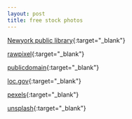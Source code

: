 ```yaml
---
layout: post
title: free stock photos
---
```

[Newyork public library](http://publicdomain.nypl.org/pd-visualization/){:target="_blank"}

[rawpixel](https://www.rawpixel.com/category/53/public-domain){:target="_blank"}

[publicdomain](https://publicdomainreview.org/collections/images){:target="_blank"}

[loc.gov](https://www.loc.gov/free-to-use/){:target="_blank"}

[pexels](https://www.pexels.com/){:target="_blank"}

[unsplash](https://unsplash.com/){:target="_blank"}
